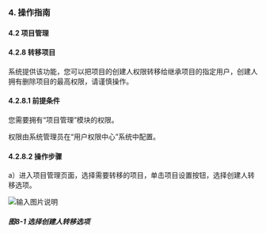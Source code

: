 ### 4. 操作指南

#### 4.2 项目管理

#### 4.2.8 转移项目

系统提供该功能，您可以把项目的创建人权限转移给继承项目的指定用户，创建人拥有删除项目的最高权限，请谨慎操作。

#### 4.2.8.1 前提条件

您需要拥有“项目管理”模块的权限。

权限由系统管理员在“用户权限中心”系统中配置。

#### 4.2.8.2 操作步骤

a）进入项目管理页面，选择需要转移的项目，单击项目设置按钮，选择创建人转移选项。

![输入图片说明](../../../../images/SoFlu%EF%BC%88%E5%90%8E%E7%AB%AF%EF%BC%89%E5%BC%80%E5%8F%91%E5%B9%B3%E5%8F%B0/1.%20%E6%9C%80%E6%96%B0%E7%89%88%E6%9C%AC%20-%20%E6%9B%B4%E6%96%B0%E6%97%A5%E6%9C%9F%20-%202022.10.08/4.%20%E6%93%8D%E4%BD%9C%E6%8C%87%E5%8D%97/2.%20%E9%A1%B9%E7%9B%AE%E7%AE%A1%E7%90%86/8-1.png)

##### 图8-1 选择创建人转移选项
